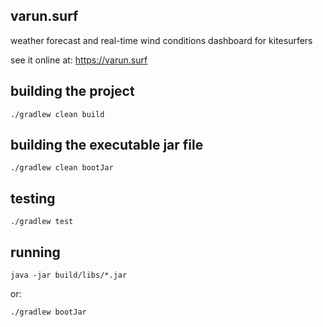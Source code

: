 ## varun.surf

weather forecast and real-time wind conditions dashboard for kitesurfers

see it online at: https://varun.surf

## building the project

```
./gradlew clean build
```

## building the executable jar file

```
./gradlew clean bootJar
```

## testing

```
./gradlew test
```

## running

```
java -jar build/libs/*.jar
```

or:

```
./gradlew bootJar
```
